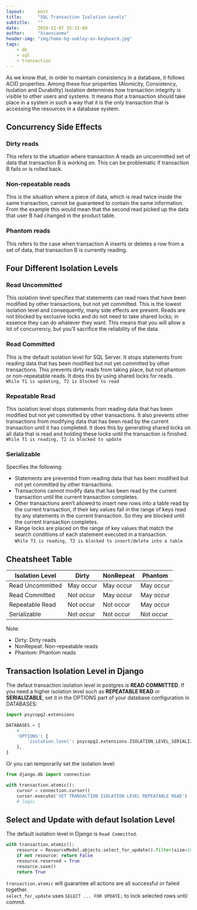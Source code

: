 ```yaml
---
layout:     post
title:      "SQL Transaction Isolation Levels"
subtitle:   ""
date:       2020-12-07 15:15:00
author:     "Xiaoxianma"
header-img: "img/home-bg-oakley-on-keyboard.jpg"
tags:
    - db
    - sql
    - transaction
---
```


As we know that, in order to maintain consistency in a database, it follows ACID properties. Among these four properties (Atomicity, Consistency, Isolation and Durability) Isolation determines how transaction integrity is visible to other users and systems. It means that a transaction should take place in a system in such a way that it is the only transaction that is accessing the resources in a database system.

## Concurrency Side Effects

### Dirty reads
This refers to the situation where transaction A reads an uncommitted set of data that transaction B is working on. This can be problematic if transaction B fails or is rolled back.

### Non-repeatable reads
This is the situation where a piece of data, which is read twice inside the same transaction, cannot be guaranteed to contain the same information. From the example this would mean that the second read picked up the data that user B had changed in the product table.

### Phantom reads
This refers to the case when transaction A inserts or deletes a row from a set of data, that transaction B is currently reading.


## Four Different Isolation Levels

### Read Uncommitted
This isolation level specifies that statements can read rows that have been modified by other transactions, but not yet committed. This is the lowest isolation level and consequently, many side effects are present. Reads are not blocked by exclusive locks and do not need to take shared locks; in essence they can do whatever they want. This means that you will allow a lot of concurrency, but you’ll sacrifice the reliability of the data.

### Read Committed
This is the default isolation level for SQL Server. It stops statements from reading data that has been modified but not yet committed by other transactions. This prevents dirty reads from taking place, but not phantom or non-repeatable reads. It does this by using shared locks for reads.  
`While T1 is updating, T2 is blocked to read`

### Repeatable Read
This isolation level stops statements from reading data that has been modified but not yet committed by other transactions. It also prevents other transactions from modifying data that has been read by the current transaction until it has completed. It does this by generating shared locks on all data that is read and holding these locks until the transaction is finished.  
`While T1 is reading, T2 is blocked to update`

### Serializable
Specifies the following:  

- Statements are prevented from reading data that has been modified but not yet committed by other transactions.
- Transactions cannot modify data that has been read by the current transaction until the current transaction completes.
- Other transactions aren’t allowed to insert new rows into a table read by the current transaction, if their key values fall in the range of keys read by any statements in the current transaction. So they are blocked until the current transaction completes.
- Range locks are placed on the range of key values that match the search conditions of each statement executed in a transaction.  
`While T1 is reading, T2 is blocked to insert/delete into a table`

## Cheatsheet Table 

| Isolation Level  | Dirty     | NonRepeat | Phantom   |
|------------------|-----------|-----------|-----------|
| Read Uncommitted | May occur | May occur | May occur |
| Read Committed   | Not occur | May occur | May occur |
| Repeatable Read  | Not occur | Not occur | May occur |
| Serializable     | Not occur | Not occur | Not occur |

Note:
- Dirty:     Dirty reads
- NonRepeat: Non-repeatable reads
- Phantom:   Phantom reads

## Transaction Isolation Level in Django
The defaut transaction isolation level in postgres is **READ COMMITTED**. If you need a higher isolation level such as **REPEATABLE READ** or **SERIALIZABLE**, set it in the OPTIONS part of your database configuration in DATABASES:
```python
import psycopg2.extensions

DATABASES = {
    # ...
    'OPTIONS': {
        'isolation_level': psycopg2.extensions.ISOLATION_LEVEL_SERIALIZABLE,
    },
}
```

Or you can temporarily set the isolation level:
```python
from django.db import connection

with transaction.atomic():
    cursor = connection.cursor()
    cursor.execute('SET TRANSACTION ISOLATION LEVEL REPEATABLE READ')
    # logic
```

## Select and Update with defaut Isolation Level
The default isolation level in Django is `Read Committed`.  
```python
with transaction.atomic():
    resource = ResourceModel.objects.select_for_update().filter(size=10).first() # If not found, return None
    if not resource: return False
    resource.reserved = True
    resource.save()
    return True
```
`transaction.atomic` will guarantee all actions are all successful or failed together.  
`select_for_update` uses `SELECT ... FOR UPDATE;` to lock selected rows until commit.
